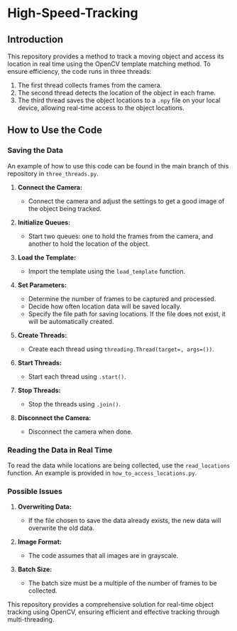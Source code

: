 # High-Speed-Tracking

## Introduction
This repository provides a method to track a moving object and access its location in real time using the OpenCV template matching method. To ensure efficiency, the code runs in three threads:
1. The first thread collects frames from the camera.
2. The second thread detects the location of the object in each frame.
3. The third thread saves the object locations to a `.npy` file on your local device, allowing real-time access to the object locations.

## How to Use the Code

### Saving the Data
An example of how to use this code can be found in the main branch of this repository in `three_threads.py`.

1. **Connect the Camera:**
   - Connect the camera and adjust the settings to get a good image of the object being tracked.

2. **Initialize Queues:**
   - Start two queues: one to hold the frames from the camera, and another to hold the location of the object.

3. **Load the Template:**
   - Import the template using the `load_template` function.

4. **Set Parameters:**
   - Determine the number of frames to be captured and processed.
   - Decide how often location data will be saved locally.
   - Specify the file path for saving locations. If the file does not exist, it will be automatically created.

5. **Create Threads:**
   - Create each thread using `threading.Thread(target=, args=())`.

6. **Start Threads:**
   - Start each thread using `.start()`.

7. **Stop Threads:**
   - Stop the threads using `.join()`.

8. **Disconnect the Camera:**
   - Disconnect the camera when done.

### Reading the Data in Real Time
To read the data while locations are being collected, use the `read_locations` function. An example is provided in `how_to_access_locations.py`.

### Possible Issues
1. **Overwriting Data:**
   - If the file chosen to save the data already exists, the new data will overwrite the old data.

2. **Image Format:**
   - The code assumes that all images are in grayscale.

3. **Batch Size:**
   - The batch size must be a multiple of the number of frames to be collected.

This repository provides a comprehensive solution for real-time object tracking using OpenCV, ensuring efficient and effective tracking through multi-threading.
